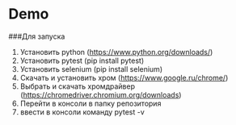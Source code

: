 # Demo

###Для запуска

1. Установить python (https://www.python.org/downloads/)
2. Установить pytest (pip install pytest)
3. Установить selenium (pip install selenium)
4. Скачать и установить хром (https://www.google.ru/chrome/)
5. Выбрать и скачать хромдрайвер (https://chromedriver.chromium.org/downloads)
6. Перейти в консоли в папку репозитория 
7. ввести в консоли команду  pytest -v
